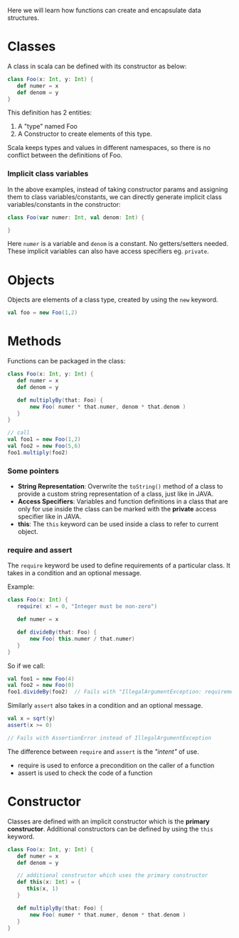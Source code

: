 Here we will learn how functions can create and encapsulate data structures.

# Classes

A class in scala can be defined with its constructor as below:
```scala
class Foo(x: Int, y: Int) {
   def numer = x
   def denom = y
}
```
This definition has 2 entities: 

1. A "type" named Foo
2. A Constructor to create elements of this type.

Scala keeps types and values in different namespaces, so there is no conflict between the definitions of Foo.

### Implicit class variables
In the above examples, instead of taking constructor params and assigning them to class variables/constants, we can directly generate implicit class variables/constants in the constructor:
```scala
class Foo(var numer: Int, val denom: Int) {

}
```
Here `numer` is a variable and `denom` is a constant. No getters/setters needed. These implicit variables can also have access specifiers eg. `private`.

# Objects

Objects are elements of a class type, created by using the `new` keyword.
```scala
val foo = new Foo(1,2)
```

# Methods

Functions can be packaged in the class:
```scala
class Foo(x: Int, y: Int) {
   def numer = x
   def denom = y

   def multiplyBy(that: Foo) {
       new Foo( numer * that.numer, denom * that.denom )
   }
}

// call
val foo1 = new Foo(1,2)
val foo2 = new Foo(5,6)
foo1.multiply(foo2)
```

### Some pointers
* **String Representation**: Overwrite the `toString()` method of a class to provide a custom string representation of a class, just like in JAVA.
* **Access Specifiers**: Variables and function definitions in a class that are only for use inside the class can be marked with the **private** access specifier like in JAVA.
* **this**: The `this` keyword can be used inside a class to refer to current object.

### require and assert
The `require` keyword be used to define requirements of a particular class. It takes in a condition and an optional message.

Example: 
```scala
class Foo(x: Int) {
   require( x! = 0, "Integer must be non-zero")

   def numer = x

   def divideBy(that: Foo) {
       new Foo( this.numer / that.numer)
   }
}
```
So if we call:
```scala
val foo1 = new Foo(4)
val foo2 = new Foo(0)
foo1.divideBy(foo2)  // Fails with "IllegalArgumentException: requirement failed: Integer must be non-zero"
```

Similarly `assert` also takes in a condition and an optional message.
```scala
val x = sqrt(y)
assert(x >= 0)

// Fails with AssertionError instead of IllegalArgumentException
```
The difference between `require` and `assert` is the _"intent"_ of use.
* require is used to enforce a precondition on the caller of a function
* assert is used to check the code of a function

# Constructor

Classes are defined with an implicit constructor which is the **primary constructor**. Additional constructors can be defined by using the `this` keyword.
```scala
class Foo(x: Int, y: Int) {
   def numer = x
   def denom = y

   // additional constructor which uses the primary constructor
   def this(x: Int) = {
      this(x, 1)
   }

   def multiplyBy(that: Foo) {
       new Foo( numer * that.numer, denom * that.denom )
   }
}
```


